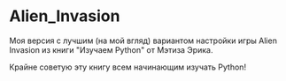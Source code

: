# Alien_Invasion

Моя версия с лучшим (на мой вгляд) вариантом настройки игры Alien Invasion из книги "Изучаем Python" от Мэтиза Эрика.

Крайне советую эту книгу всем начинающим изучать Python!
